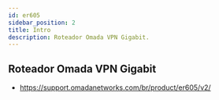 ```yaml
---
id: er605
sidebar_position: 2
title: Intro
description: Roteador Omada VPN Gigabit.
---
```


## Roteador Omada VPN Gigabit

- https://support.omadanetworks.com/br/product/er605/v2/
